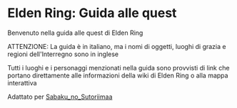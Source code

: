 # Elden Ring: Guida alle quest

Benvenuto nella guida alle quest di Elden Ring

ATTENZIONE: La guida è in italiano, ma i nomi di oggetti, luoghi di grazia e regioni dell'Interregno sono in inglese

Tutti i luoghi e i personaggi menzionati nella guida sono provvisti di link che portano direttamente alle informazioni della wiki di Elden Ring o alla mappa interattiva

Adattato per [Sabaku_no_Sutoriimaa](https://www.twitch.tv/sabaku_no_sutoriimaa)
